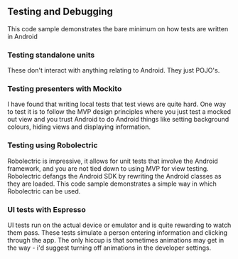 ## Testing and Debugging
This code sample demonstrates the bare minimum on how tests are written in Android

### Testing standalone units
These don't interact with anything relating to Android. They just POJO's.

### Testing presenters with Mockito
I have found that writing local tests that test views are quite hard. One way to test it is to follow the MVP design principles where you just test a mocked out view and you trust Android to do Android things like setting background colours, hiding views and displaying information.

### Testing using Robolectric
Robolectric is impressive, it allows for unit tests that involve the Android framework, and you are not tied down to using MVP for view testing. Robolectric defangs the Android SDK by rewriting the Android classes as they are loaded. This code sample demonstrates a simple way in which Robolectric can be used.

### UI tests with Espresso
UI tests run on the actual device or emulator and is quite rewarding to watch them pass. These tests simulate a person entering information and clicking through the app. The  only hiccup is that sometimes animations may get in the way - i'd suggest turning off animations in the developer settings. 
